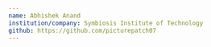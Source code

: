 ```yaml
---
name: Abhishek Anand
institution/company: Symbiosis Institute of Technology
github: https://github.com/picturepatch07
---
```

